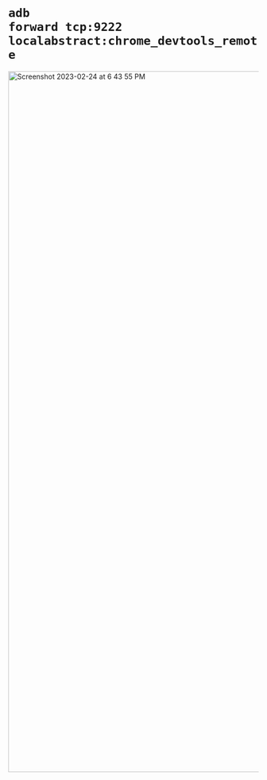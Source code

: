 # <code>adb forward tcp:9222 localabstract:chrome_devtools_remote</code>

<img width="1409" alt="Screenshot 2023-02-24 at 6 43 55 PM" src="https://user-images.githubusercontent.com/70295997/221332286-602995db-44e5-45dc-8909-05539fcccdd7.png">
